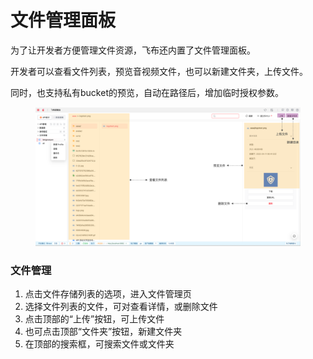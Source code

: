 # 文件管理面板

为了让开发者方便管理文件资源，飞布还内置了文件管理面板。

开发者可以查看文件列表，预览音视频文件，也可以新建文件夹，上传文件。

同时，也支持私有bucket的预览，自动在路径后，增加临时授权参数。

<figure><img src="../../.gitbook/assets/image (2).png" alt=""><figcaption></figcaption></figure>

### 文件管理

1. 点击文件存储列表的选项，进入文件管理页
2. 选择文件列表的文件，可对查看详情，或删除文件
3. 点击顶部的“上传”按钮，可上传文件
4. 也可点击顶部“文件夹”按钮，新建文件夹
5. 在顶部的搜索框，可搜索文件或文件夹
